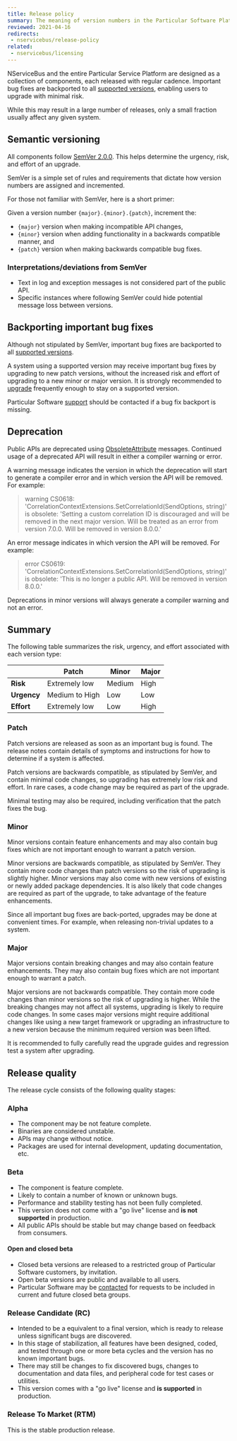 ```yaml
---
title: Release policy
summary: The meaning of version numbers in the Particular Software Platform
reviewed: 2021-04-16
redirects:
 - nservicebus/release-policy
related:
 - nservicebus/licensing
---
```


NServiceBus and the entire Particular Service Platform are designed as a collection of components, each released with regular cadence. Important bug fixes are backported to all [supported versions](/nservicebus/upgrades/support-policy.md), enabling users to upgrade with minimal risk.

While this may result in a large number of releases, only a small fraction usually affect any given system.

## Semantic versioning

All components follow [SemVer 2.0.0](https://semver.org/spec/v2.0.0.html). This helps determine the urgency, risk, and effort of an upgrade.

SemVer is a simple set of rules and requirements that dictate how version numbers are assigned and incremented.

For those not familiar with SemVer, here is a short primer:

Given a version number `{major}.{minor}.{patch}`, increment the:

* `{major}` version when making incompatible API changes,
* `{minor}` version when adding functionality in a backwards compatible manner, and
* `{patch}` version when making backwards compatible bug fixes.

### Interpretations/deviations from SemVer

* Text in log and exception messages is not considered part of the public API.
* Specific instances where following SemVer could hide potential message loss between versions.

## Backporting important bug fixes

Although not stipulated by SemVer, important bug fixes are backported to all [supported versions](/nservicebus/upgrades/support-policy.md).

A system using a supported version may receive important bug fixes by upgrading to new patch versions, without the increased risk and effort of upgrading to a new minor or major version. It is strongly recommended to [upgrade](support-policy.md#upgrading) frequently enough to stay on a supported version.

Particular Software [support](https://particular.net/support) should be contacted if a bug fix backport is missing.

## Deprecation

Public APIs are deprecated using [ObsoleteAttribute](https://msdn.microsoft.com/en-us/library/system.obsoleteattribute.aspx) messages. Continued usage of a deprecated API will result in either a compiler warning or error.

A warning message indicates the version in which the deprecation will start to generate a compiler error and in which version the API will be removed. For example:

> warning CS0618: 'CorrelationContextExtensions.SetCorrelationId(SendOptions, string)' is obsolete: 'Setting a custom correlation ID is discouraged and will be removed in the next major version. Will be treated as an error from version 7.0.0. Will be removed in version 8.0.0.'

An error message indicates in which version the API will be removed. For example:

> error CS0619: 'CorrelationContextExtensions.SetCorrelationId(SendOptions, string)' is obsolete: 'This is no longer a public API. Will be removed in version 8.0.0.'

Deprecations in minor versions will always generate a compiler warning and not an error.

## Summary

The following table summarizes the risk, urgency, and effort associated with each version type:

|  | Patch | Minor | Major |
|---------|----------------|--------|-------|
| **Risk** | Extremely low | Medium | High |
| **Urgency** | Medium to High | Low | Low |
| **Effort** | Extremely low | Low | High |

### Patch

Patch versions are released as soon as an important bug is found. The release notes contain details of symptoms and instructions for how to determine if a system is affected.

Patch versions are backwards compatible, as stipulated by SemVer, and contain minimal code changes, so upgrading has extremely low risk and effort. In rare cases, a code change may be required as part of the upgrade.

Minimal testing may also be required, including verification that the patch fixes the bug.

### Minor

Minor versions contain feature enhancements and may also contain bug fixes which are not important enough to warrant a patch version.

Minor versions are backwards compatible, as stipulated by SemVer. They contain more code changes than patch versions so the risk of upgrading is slightly higher. Minor versions may also come with new versions of existing or newly added package dependencies. It is also likely that code changes are required as part of the upgrade, to take advantage of the feature enhancements. 

Since all important bug fixes are back-ported, upgrades may be done at convenient times. For example, when releasing non-trivial updates to a system.

### Major

Major versions contain breaking changes and may also contain feature enhancements. They may also contain bug fixes which are not important enough to warrant a patch.

Major versions are not backwards compatible. They contain more code changes than minor versions so the risk of upgrading is higher. While the breaking changes may not affect all systems, upgrading is likely to require code changes. In some cases major versions might require additional changes like using a new target framework or upgrading an infrastructure to a new version because the minimum required version was been lifted.

It is recommended to fully carefully read the upgrade guides and regression test a system after upgrading.

## Release quality

The release cycle consists of the following quality stages:

### Alpha

* The component may be not feature complete.
* Binaries are considered unstable.
* APIs may change without notice.
* Packages are used for internal development, updating documentation, etc.

### Beta

* The component is feature complete.
* Likely to contain a number of known or unknown bugs.
* Performance and stability testing has not been fully completed.
* This version does not come with a "go live" license and **is not supported** in production.
* All public APIs should be stable but may change based on feedback from consumers.

#### Open and closed beta

* Closed beta versions are released to a restricted group of Particular Software customers, by invitation.
* Open beta versions are public and available to all users.
* Particular Software may be [contacted](https://particular.net/contactus) for requests to be included in current and future closed beta groups.

### Release Candidate (RC)

* Intended to be a equivalent to a final version, which is ready to release unless significant bugs are discovered.
* In this stage of stabilization, all features have been designed, coded, and tested through one or more beta cycles and the version has no known important bugs.
* There may still be changes to fix discovered bugs, changes to documentation and data files, and peripheral code for test cases or utilities.
* This version comes with a "go live" license and **is supported** in production.

### Release To Market (RTM)

This is the stable production release.
